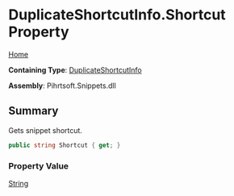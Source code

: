 # DuplicateShortcutInfo\.Shortcut Property

[Home](../../../../README.md)

**Containing Type**: [DuplicateShortcutInfo](../README.md)

**Assembly**: Pihrtsoft\.Snippets\.dll

## Summary

Gets snippet shortcut\.

```csharp
public string Shortcut { get; }
```

### Property Value

[String](https://docs.microsoft.com/en-us/dotnet/api/system.string)


